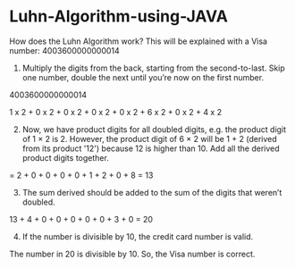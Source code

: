 # Luhn-Algorithm-using-JAVA
How does the Luhn Algorithm work?
This will be explained with a Visa number: 4003600000000014

1. Multiply the digits from the back, starting from the second-to-last. Skip one number, double the next until you’re now on the first number. 

4003600000000014

1 x 2 + 0 x 2 + 0 x 2 + 0 x 2 + 0 x 2 + 6 x 2 + 0 x 2 + 4 x 2

2. Now, we have product digits for all doubled digits, e.g. the product digit of 1 × 2 is 2. However,  the product digit of 6 × 2 will be 1 + 2 (derived from its product '12') because 12 is higher than 10. Add all the derived product digits together. 

= 2 + 0 + 0 + 0 + 0 + 1 + 2 + 0 + 8 = 13

3. The sum derived should be added to the sum of the digits that weren’t doubled. 

13 + 4 + 0 + 0 + 0 + 0 + 0 + 3 + 0 = 20

4. If the number is divisible by 10, the credit card  number is valid.

The number in 20 is divisible by 10. So, the Visa number is correct.
